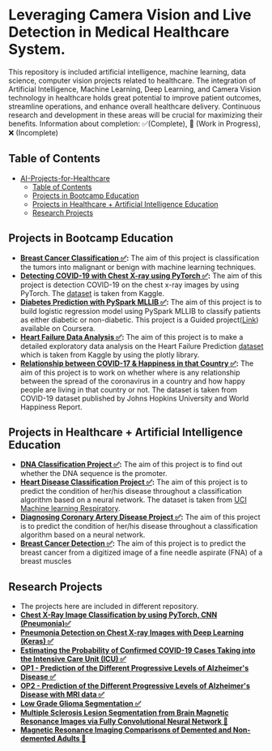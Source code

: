 # Leveraging Camera Vision and Live Detection in Medical Healthcare System.

This repository is included artificial intelligence, machine learning, data science, computer vision projects related to healthcare.
The integration of Artificial Intelligence, Machine Learning, Deep Learning, and Camera Vision technology in healthcare holds great potential to improve patient outcomes, streamline operations, and enhance overall healthcare delivery. Continuous research and development in these areas will be crucial for maximizing their benefits.
Information about completion: ✅(Complete), 🚧 (Work in Progress), ❌ (Incomplete)

## Table of Contents

- [AI-Projects-for-Healthcare](#ai-projects-for-healthcare)
  - [Table of Contents](#table-of-contents)
  - [Projects in Bootcamp Education](#projects-in-bootcamp-education)
  - [Projects in Healthcare + Artificial Intelligence Education](#projects-in-healthcare--artificial-intelligence-education)
  - [Research Projects](#research-projects)

## Projects in Bootcamp Education

- **[Breast Cancer Classification ✅](https://github.com/edaaydinea/AI-Projects-for-Healthcare/blob/master/Breast%20Cancer%20Classification/%20Breast_Cancer_Classification.ipynb):** The aim of this project is classification the tumors into malignant or benign with machine learning techniques.
- **[Detecting COVID-19 with Chest X-ray using PyTorch ✅](https://github.com/edaaydinea/AI-Projects-for-Healthcare/blo/731619a7f8e041059d15832d56c1ca1df540a221/Detecting%20COVID-19%20with%20Chest%20X-Ray%20using%20PyTorch/Detecting%20COVID-19%20with%20Chest%20X-Ray%20using%20PyTorch.ipynb):** The aim of this project is detection
  COVID-19 on the chest x-ray images by using PyTorch. The [dataset](https://www.kaggle.com/datasets/tawsifurrahman/covid19-radiography-database) is taken from Kaggle.
- **[Diabetes Prediction with PySpark MLLIB ✅](https://github.com/edaaydinea/AI-Projects-for-Healthcare/blob/731619a7f8e041059d15832d56c1ca1df540a221/Diabetes%20Prediction%20With%20Pyspark%20MLLIB/Diabetes_Prediction.ipynb):** The aim of this project is to build logistic regression model using PySpark MLLIB
  to classify patients as either diabetic or non-diabetic. This project is a Guided project([Link](https://www.coursera.org/projects/diabetes-prediction-with-pyspark-mllib)) available on Coursera.
- **[Heart Failure Data Analysis ✅](https://jovian.ai/edaaydinea/health-failure-prediction):** The aim of this project is to make a detailed exploratory data analysis on the Heart Failure Prediction [dataset](https://www.kaggle.com/datasets/andrewmvd/heart-failure-clinical-data) which is taken from Kaggle by using the plotly library.
- **[Relationship between COVID-17 & Happiness in that Country ✅](https://github.com/edaaydinea/AI-Projects-for-Healthcare/blob/master/Relationship%20between%20COVID-19%20%20%26%20Happiness%20in%20that%20Country/covid19%20data%20analysis%20notebook.ipynb):** The aim of this project is to work on whether
  where is any relationship between the spread of the coronavirus in a country and how happy people are living in
  that country or not. The dataset is taken from COVID-19 dataset published by Johns Hopkins University and World
  Happiness Report.

## Projects in Healthcare + Artificial Intelligence Education

- **[DNA Classification Project ✅](https://github.com/edaaydinea/AI-Projects-for-Healthcare/blob/master/DNA%20Classification%20Project/DNA%20Classification.ipynb):** The aim of this project is to find out whether the DNA sequence is the promoter.
- **[Heart Disease Classification Project ✅](https://github.com/edaaydinea/AI-Projects-for-Healthcare/blob/master/Heart%20Disease%20Classification%20Project/Heart%20Disease%20Classification.ipynb):** The aim of this project is to predict  the condition of her/his disease throughout a classification algorithm based on a neural network. The dataset is taken from [UCI Machine learning Respiratory](https://archive.ics.uci.edu/ml/datasets/Heart+Disease).
- **[Diagnosing Coronary Artery Disease Project ✅](https://github.com/edaaydinea/AI-Projects-for-Healthcare/blob/master/Diagnosing%20Coronary%20Artery%20Disease%20Project/Diagnosing%20Coronary%20Artery%20Disease.ipynb):** The aim of this project is to predict the condition of her/his disease throughout a classification algorithm based on a neural network.
- **[Breast Cancer Detection ✅](https://github.com/edaaydinea/AI-Projects-for-Healthcare/blob/master/Breast%20Cancer%20Detection/Breast_Cancer_Detection.ipynb):** The aim of this project is to predict the breast cancer from a digitized image of a fine needle aspirate (FNA) of a breast muscles

## Research Projects

- The projects here are included in different repository.
- **[Chest X-Ray Image Classification by using PyTorch, CNN (Pneumonia)✅](https://github.com/edaaydinea/Chest-Xray-Image-Classification-by-using-PyTorch-CNN)**
- **[Pneumonia Detection on Chest X-ray Images with Deep Learning (Keras) ✅](<https://github.com/edaaydinea/Pneumonia-Detection-on-Chest-Xray-Images-with-Deep-Leaning>)**
- **[Estimating the Probability of Confirmed COVID-19 Cases Taking into the Intensive Care Unit (ICU) ✅](<https://github.com/edaaydinea/Estimating-the-Probability-of-Confirmed-COVID-19-Cases-Taking-into-the-Intensive-Care-Unit-ICU>)**
- **[OP1 - Prediction of the Different Progressive Levels of Alzheimer's Disease ✅](<https://github.com/edaaydinea/OP1-Prediction-of-the-Different-Progressive-Levels-of-Alzheimer-s-Disease>)**
- **[OP2 - Prediction of the Different Progressive Levels of Alzheimer's Disease with MRI data ✅](<https://github.com/edaaydinea/OP2-Prediction-of-the-Different-Progressive-Levels-of-Alzheimer-s-Disease-with-MRI-data>)**
- **[Low Grade Glioma Segmentation ✅](<https://github.com/edaaydinea/Low-Grade-Glioma-Segmentation>)**
- **[Multiple Sclerosis Lesion Segmentation from Brain Magnetic Resonance Images via Fully Convolutional Neural Network 🚧](<https://github.com/edaaydinea/Multiple-Sclerosis-Lesion-Segmentation-from-Brain-Magnetic-Resonance-Images-via-Fully-Convolutional>)**
- **[Magnetic Resonance Imaging Comparisons of Demented and Non-demented Adults 🚧](<https://github.com/edaaydinea/Magnetic-Resonance-Imaging-Comparisons-of-Demented-and-Non-demented-Adults>)**
